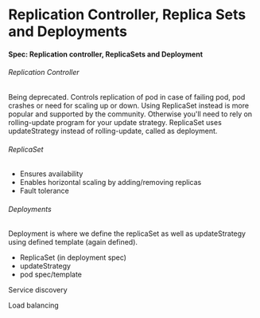 # Replication Controller, Replica Sets and Deployments

#### Spec: Replication controller, ReplicaSets and Deployment

###### Replication Controller

Being deprecated. Controls replication of pod in case of failing pod, pod crashes or need for scaling up or down. Using ReplicaSet instead is more popular and supported by the community. Otherwise you'll need to rely on rolling-update program for your update strategy. ReplicaSet uses updateStrategy instead of rolling-update, called as deployment.

###### ReplicaSet

* Ensures availability
* Enables horizontal scaling by adding/removing replicas
* Fault tolerance

###### Deployments

Deployment is where we define the replicaSet as well as updateStrategy using defined template \(again defined\).

* ReplicaSet \(in deployment spec\)
* updateStrategy
* pod spec/template

Service discovery

Load balancing

